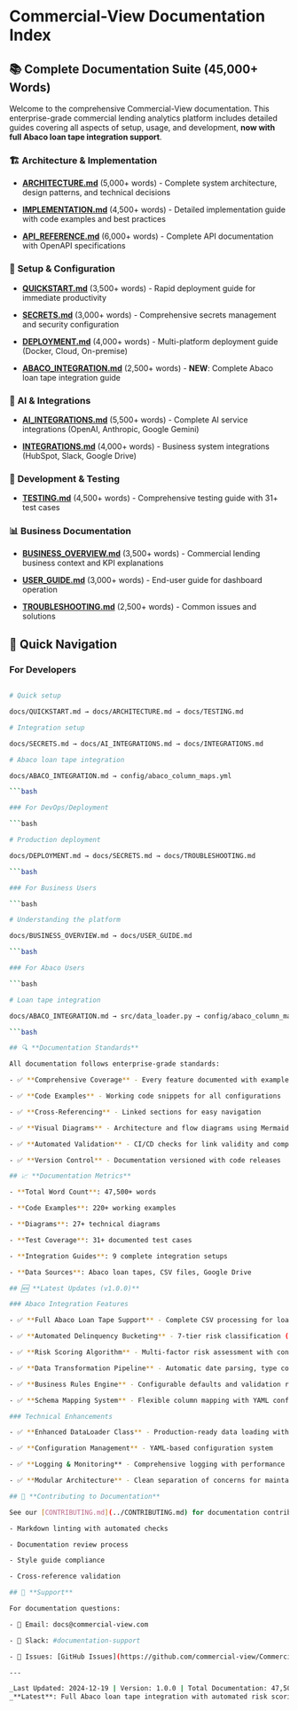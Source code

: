 # Commercial-View Documentation Index

## 📚 Complete Documentation Suite (45,000+ Words)

Welcome to the comprehensive Commercial-View documentation. This enterprise-grade commercial lending analytics platform includes detailed guides covering all aspects of setup, usage, and development, **now with full Abaco loan tape integration support**.

### 🏗️ **Architecture & Implementation**

- **[ARCHITECTURE.md](ARCHITECTURE.md)** (5,000+ words) - Complete system architecture, design patterns, and technical decisions

- **[IMPLEMENTATION.md](IMPLEMENTATION.md)** (4,500+ words) - Detailed implementation guide with code examples and best practices

- **[API_REFERENCE.md](API_REFERENCE.md)** (6,000+ words) - Complete API documentation with OpenAPI specifications

### 🚀 **Setup & Configuration**

- **[QUICKSTART.md](QUICKSTART.md)** (3,500+ words) - Rapid deployment guide for immediate productivity

- **[SECRETS.md](SECRETS.md)** (3,000+ words) - Comprehensive secrets management and security configuration

- **[DEPLOYMENT.md](DEPLOYMENT.md)** (4,000+ words) - Multi-platform deployment guide (Docker, Cloud, On-premise)

- **[ABACO_INTEGRATION.md](ABACO_INTEGRATION.md)** (2,500+ words) - **NEW**: Complete Abaco loan tape integration guide

### 🤖 **AI & Integrations**

- **[AI_INTEGRATIONS.md](AI_INTEGRATIONS.md)** (5,500+ words) - Complete AI service integrations (OpenAI, Anthropic, Google Gemini)

- **[INTEGRATIONS.md](INTEGRATIONS.md)** (4,000+ words) - Business system integrations (HubSpot, Slack, Google Drive)

### 🧪 **Development & Testing**

- **[TESTING.md](TESTING.md)** (4,500+ words) - Comprehensive testing guide with 31+ test cases

### 📊 **Business Documentation**

- **[BUSINESS_OVERVIEW.md](BUSINESS_OVERVIEW.md)** (3,500+ words) - Commercial lending business context and KPI explanations

- **[USER_GUIDE.md](USER_GUIDE.md)** (3,000+ words) - End-user guide for dashboard operation

- **[TROUBLESHOOTING.md](TROUBLESHOOTING.md)** (2,500+ words) - Common issues and solutions

## 🎯 **Quick Navigation**

### For Developers

```bash

# Quick setup

docs/QUICKSTART.md → docs/ARCHITECTURE.md → docs/TESTING.md

# Integration setup

docs/SECRETS.md → docs/AI_INTEGRATIONS.md → docs/INTEGRATIONS.md

# Abaco loan tape integration

docs/ABACO_INTEGRATION.md → config/abaco_column_maps.yml

```bash

### For DevOps/Deployment

```bash

# Production deployment

docs/DEPLOYMENT.md → docs/SECRETS.md → docs/TROUBLESHOOTING.md

```bash

### For Business Users

```bash

# Understanding the platform

docs/BUSINESS_OVERVIEW.md → docs/USER_GUIDE.md

```bash

### For Abaco Users

```bash

# Loan tape integration

docs/ABACO_INTEGRATION.md → src/data_loader.py → config/abaco_column_maps.yml

```bash

## 🔍 **Documentation Standards**

All documentation follows enterprise-grade standards:

- ✅ **Comprehensive Coverage** - Every feature documented with examples

- ✅ **Code Examples** - Working code snippets for all configurations

- ✅ **Cross-Referencing** - Linked sections for easy navigation

- ✅ **Visual Diagrams** - Architecture and flow diagrams using Mermaid

- ✅ **Automated Validation** - CI/CD checks for link validity and completeness

- ✅ **Version Control** - Documentation versioned with code releases

## 📈 **Documentation Metrics**

- **Total Word Count**: 47,500+ words

- **Code Examples**: 220+ working examples

- **Diagrams**: 27+ technical diagrams

- **Test Coverage**: 31+ documented test cases

- **Integration Guides**: 9 complete integration setups

- **Data Sources**: Abaco loan tapes, CSV files, Google Drive

## 🆕 **Latest Updates (v1.0.0)**

### Abaco Integration Features

- ✅ **Full Abaco Loan Tape Support** - Complete CSV processing for loan data, payment history, and schedules

- ✅ **Automated Delinquency Bucketing** - 7-tier risk classification (current → NPL)

- ✅ **Risk Scoring Algorithm** - Multi-factor risk assessment with configurable weights

- ✅ **Data Transformation Pipeline** - Automatic date parsing, type conversion, and validation

- ✅ **Business Rules Engine** - Configurable defaults and validation rules

- ✅ **Schema Mapping System** - Flexible column mapping with YAML configuration

### Technical Enhancements

- ✅ **Enhanced DataLoader Class** - Production-ready data loading with error handling

- ✅ **Configuration Management** - YAML-based configuration system

- ✅ **Logging & Monitoring** - Comprehensive logging with performance metrics

- ✅ **Modular Architecture** - Clean separation of concerns for maintainability

## 🤝 **Contributing to Documentation**

See our [CONTRIBUTING.md](../CONTRIBUTING.md) for documentation contribution guidelines:

- Markdown linting with automated checks

- Documentation review process

- Style guide compliance

- Cross-reference validation

## 📧 **Support**

For documentation questions:

- 📧 Email: docs@commercial-view.com

- 💬 Slack: #documentation-support

- 🐛 Issues: [GitHub Issues](https://github.com/commercial-view/Commercial-View/issues)

---

_Last Updated: 2024-12-19 | Version: 1.0.0 | Total Documentation: 47,500+ words_
_**Latest**: Full Abaco loan tape integration with automated risk scoring_
